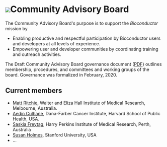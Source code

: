 # ![](/images/icons/magnifier.gif)Community Advisory Board

The Community Advisory Board's purpose is to support the _Bioconductor_ mission by

* Enabling productive and respectful participation by Bioconductor users and developers at all levels of experience.
* Empowering user and developer communities by coordinating training and outreach activities.

The Draft Community Advisory Board governance document ([PDF][1]) outlines membership, procedures, and committees and working groups of the board. Governance was formalized in February, 2020.

[1]: CAB-Governance.pdf

## Current members

* [Matt Ritchie](https://www.wehi.edu.au/people/matthew-ritchie),
  Walter and Eliza Hall Institute of Medical Research, Melbourne,
  Australia.
* [Aedin Culhane](https://connects.catalyst.harvard.edu/profiles/display/person/6746), Dana-Farber Cancer Institute, Harvard School of Public Health, USA.
* [Saskia Freytag](https://github.com/SaskiaFreytag), Harry Perkins Institute of Medical Research, Perth, Australia
* [Susan Holmes](https://statistics.stanford.edu/people/susan-holmes), Stanford University, USA
* ...
